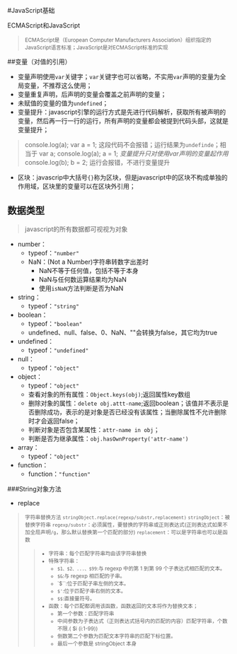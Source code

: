 #JavaScript基础

ECMAScript和JavaScript
> <small>ECMAScript是（European Computer Manufacturers Association）组织指定的JavaScript语言标准；JavaScript是对ECMAScript标准的实现</small>

##变量（对值的引用）
+ 变量声明使用`var`关键字；`var`关键字也可以省略，不实用`var`声明的变量为全局变量，不推荐这么使用；
+ 变量重复声明，后声明的变量会覆盖之前声明的变量；
+ 未赋值的变量的值为`undefined`；
+ 变量提升：javascript引擎的运行方式是先进行代码解析，获取所有被声明的变量，然后再一行一行的运行，所有声明的变量都会被提到代码头部，这就是变量提升；
>	console.log(a);
>	var a = 1;
> 这段代码不会报错；运行结果为`undefinde`；相当于
> 	var a;
> 	console.log(a);
> 	a = 1;
> 	*变量提升只对使用var声明的变量起作用*
> 		console.log(b);
> 		b = 2;
> 	运行会报错，不进行变量提升
+ 区块：javascrip中大括号`{}`称为区块，但是javascript中的区块不构成单独的作用域，区块里的变量可以在区块外引用；


## 数据类型
> javascript的所有数据都可视视为对象

+ number：
	* typeof：`"number"`
	* NaN：(Not a Number)字符串转数字出差时
		- NaN不等于任何值，包括不等于本身
		- NaN与任何数运算结果均为NaN
		- 使用`isNaN`方法判断是否为NaN
+ string：
	* typeof：`"string"`
+ boolean：
	* typeof：`"boolean"`
	* undefined、null、false、0、NaN、""会转换为false，其它均为true
+ undefined：
	* typeof：`"undefined"`
+ null：
	* typeof：`"object"`
+ object：
	* typeof：`"object"`
	* 查看对象的所有属性：`Object.keys(obj)`;返回属性key数组
	* 删除对象的属性：`delete obj.attt-name`;返回boolean；该值并不表示是否删除成功，表示的是对象是否已经没有该属性；当删除属性不允许删除时才会返回false；
	* 判断对象是否包含某属性：`attr-name in obj`；
	* 判断是否为继承属性：`obj.hasOwnProperty('attr-name')`
+ array：
	* typeof：`"object"`
+ function：
	* function：`"function"`



###String对象方法
+ replace
> <small>字符串替换方法
> `stringObject.replace(regexp/substr,replacement)`
> `stringObject`：被替换字符串
> `regexp/substr`：必须属性，要替换的字符串或正则表达式(正则表达式如果不加全局声明`/g`，那么默认替换第一个匹配的部分)
> `replacement`：可以是字符串也可以是函数
>> + 字符串：每个匹配字符串均由该字符串替换
>> + 特殊字符串：
>> 		- `$1、$2、...、$99`:与 regexp 中的第 1 到第 99 个子表达式相匹配的文本。
>> 		- `$&`:与 regexp 相匹配的子串。
>> 		- `$\``:位于匹配子串左侧的文本。
>> 		- `$'`:位于匹配子串右侧的文本。
>> 		- `$$`:直接量符号。
>> + 函数：每个匹配都调用该函数，函数返回的文本将作为替换文本；
>> 		- 第一个参数：匹配字符串
>> 		- 中间参数为子表达式（正则表达式括号内的匹配的内容）匹配字符串，个数不限.( $i (i:1-99))
>> 		- 倒数第二个参数为匹配文本字符串的匹配下标位置。
>> 		- 最后一个参数是 stringObject 本身
> </small>


